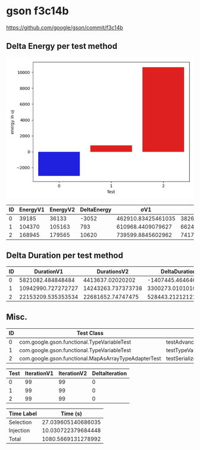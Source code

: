 # gson f3c14b


https://github.com/google/gson/commit/f3c14b



## Delta Energy per test method

![](./gson_delta_energy_0_v.png)


| ID | EnergyV1 | EnergyV2 | DeltaEnergy | σV1 | σV2 |
| --- | --- | --- | --- | --- | --- |
| 0 | 39185 | 36133 | -3052 | 462910.83425461035 | 382656.9477154653 |
| 1 | 104370 | 105163 | 793 | 610968.4409079627 | 662490.6278443045 |
| 2 | 168945 | 179565 | 10620 | 739599.8845602962 | 741770.2285979006 |

## Delta Duration per test method


| ID | DurationV1 | DurationsV2 | DeltaDuration |
| --- | --- | --- | --- |
| 0 | 5821082.484848484 | 4413637.02020202 | -1407445.4646464642 |
| 1 | 10942990.727272727 | 14243263.737373738 | 3300273.010101011 |
| 2 | 22153209.535353534 | 22681652.74747475 | 528443.2121212147 |

## Misc.

| ID | Test Class | Test Method |
| --- | --- | --- |
| 0 | com.google.gson.functional.TypeVariableTest | testAdvancedTypeVariables |
| 1 | com.google.gson.functional.TypeVariableTest | testTypeVariablesViaTypeParameter |
| 2 | com.google.gson.functional.MapAsArrayTypeAdapterTest | testSerializeComplexMapWithTypeAdapter |




| Test | IterationV1 | IterationV2 | DeltaIteration |
| --- | --- | --- | --- |
| 0 | 99 | 99 | 0 |
| 1 | 99 | 99 | 0 |
| 2 | 99 | 99 | 0 |



| Time Label | Time (s) |
| --- | --- |
| Selection | 27.039605140686035 |
| Injection | 10.030722379684448 |
| Total | 1080.5669131278992 |


